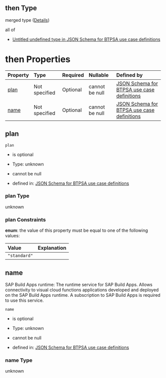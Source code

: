 ## then Type

merged type ([Details](btpsa-usecase-properties-services-items-allof-1-then-allof-107-then.md))

all of

*   [Untitled undefined type in JSON Schema for BTPSA use case definitions](btpsa-usecase-properties-services-items-allof-1-then-allof-107-then-allof-0.md "check type definition")

# then Properties

| Property      | Type          | Required | Nullable       | Defined by                                                                                                                                                                                                              |
| :------------ | :------------ | :------- | :------------- | :---------------------------------------------------------------------------------------------------------------------------------------------------------------------------------------------------------------------- |
| [plan](#plan) | Not specified | Optional | cannot be null | [JSON Schema for BTPSA use case definitions](btpsa-usecase-properties-services-items-allof-1-then-allof-107-then-properties-plan.md "undefined#/properties/services/items/allOf/1/then/allOf/107/then/properties/plan") |
| [name](#name) | Not specified | Optional | cannot be null | [JSON Schema for BTPSA use case definitions](btpsa-usecase-properties-services-items-allof-1-then-allof-107-then-properties-name.md "undefined#/properties/services/items/allOf/1/then/allOf/107/then/properties/name") |

## plan



`plan`

*   is optional

*   Type: unknown

*   cannot be null

*   defined in: [JSON Schema for BTPSA use case definitions](btpsa-usecase-properties-services-items-allof-1-then-allof-107-then-properties-plan.md "undefined#/properties/services/items/allOf/1/then/allOf/107/then/properties/plan")

### plan Type

unknown

### plan Constraints

**enum**: the value of this property must be equal to one of the following values:

| Value        | Explanation |
| :----------- | :---------- |
| `"standard"` |             |

## name

SAP Build Apps runtime: The runtime service for SAP Build Apps. Allows connectivity to visual cloud functions applications developed and deployed on the SAP Build Apps runtime. A subscription to SAP Build Apps is required to use this service.

`name`

*   is optional

*   Type: unknown

*   cannot be null

*   defined in: [JSON Schema for BTPSA use case definitions](btpsa-usecase-properties-services-items-allof-1-then-allof-107-then-properties-name.md "undefined#/properties/services/items/allOf/1/then/allOf/107/then/properties/name")

### name Type

unknown

